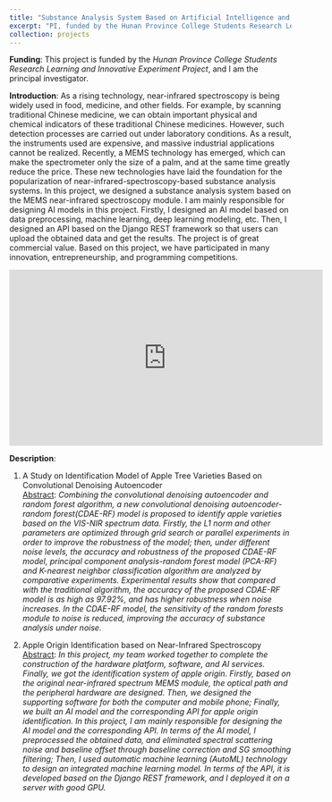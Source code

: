 ```yaml
---
title: "Substance Analysis System Based on Artificial Intelligence and Near-infrared Spectroscopy"
excerpt: "PI, funded by the Hunan Province College Students Research Learning and Innovative Experiment Project, undergraduate research<br/><img src='/images/nir.png' height='300' width='500'>"
collection: projects
---
```

**Funding**: This project is funded by the *Hunan Province College Students Research Learning and Innovative Experiment Project*, and I am the principal investigator.

**Introduction**: As a rising technology, near-infrared spectroscopy is being widely used in food, medicine, and other fields. For example, by scanning traditional Chinese medicine, we can obtain important physical and chemical indicators of these traditional Chinese medicines. However, such detection processes are carried out under laboratory conditions. As a result, the instruments used are expensive, and massive industrial applications cannot be realized. Recently, a MEMS technology has emerged, which can make the spectrometer only the size of a palm, and at the same time greatly reduce the price. These new technologies have laid the foundation for the popularization of near-infrared-spectroscopy-based substance analysis systems. In this project, we designed a substance analysis system based on the MEMS near-infrared spectroscopy module. I am mainly responsible for designing AI models in this project. Firstly, I designed an AI model based on data preprocessing, machine learning, deep learning modeling, etc. Then, I designed an API based on the Django REST framework so that users can upload the obtained data and get the results. The project is of great commercial value. Based on this project, we have participated in many innovation, entrepreneurship, and programming competitions.

<div align=center>
<iframe width="560" height="315" src="https://www.youtube.com/embed/rtlu_iZz9U8?si=p4l_RMdWHxwq3cKC" title="YouTube video player" frameborder="0" allow="accelerometer; autoplay; clipboard-write; encrypted-media; gyroscope; picture-in-picture; web-share" referrerpolicy="strict-origin-when-cross-origin" allowfullscreen></iframe>
</div>

**Description**: 
1. A Study on Identification Model of Apple Tree Varieties Based on Convolutional Denoising Autoencoder  
<u>Abstract</u>: *Combining the convolutional denoising autoencoder and random forest algorithm, a new convolutional denoising autoencoder-random forest(CDAE-RF) model is proposed to identify apple varieties based on the VIS-NIR spectrum data. Firstly, the L1 norm and other parameters are optimized through grid search or parallel experiments in order to improve the robustness of the model; then, under different noise levels, the accuracy and robustness of the proposed CDAE-RF model, principal component analysis-random forest model (PCA-RF) and K-nearest neighbor classification algorithm are analyzed by comparative experiments. Experimental results show that compared with the traditional algorithm, the accuracy of the proposed CDAE-RF model is as high as 97.92%, and has higher robustness when noise increases. In the CDAE-RF model, the sensitivity of the random forests module to noise is reduced, improving the accuracy of substance analysis under noise.*

1. Apple Origin Identification based on Near-Infrared Spectroscopy  
<u>Abstract</u>: *In this project, my team worked together to complete the construction of the hardware platform, software, and AI services. Finally, we got the identification system of apple origin. Firstly, based on the original near-infrared spectrum MEMS module, the optical path and the peripheral hardware are designed. Then, we designed the supporting software for both the computer and mobile phone; Finally, we built an AI model and the corresponding API for apple origin identification. In this project, I am mainly responsible for designing the AI model and the corresponding API. In terms of the AI model, I preprocessed the obtained data, and eliminated spectral scattering noise and baseline offset through baseline correction and SG smoothing filtering; Then, I used automatic machine learning (AutoML) technology to design an integrated machine learning model. In terms of the API, it is developed based on the Django REST framework, and I deployed it on a server with good GPU.*

